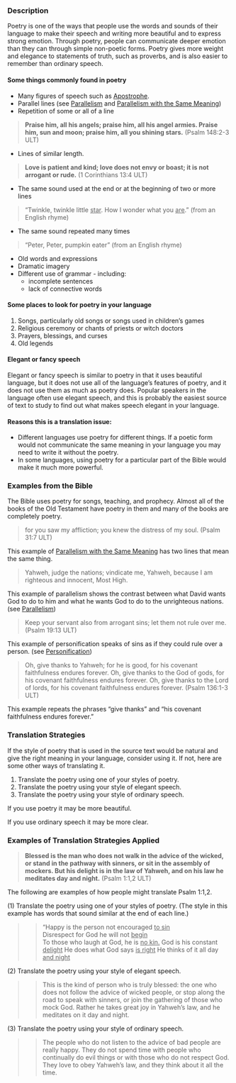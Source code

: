 

### Description

Poetry is one of the ways that people use the words and sounds of their language to make their speech and writing more beautiful and to express strong emotion. Through poetry, people can communicate deeper  emotion than they can through simple non-poetic forms. Poetry gives more weight and elegance to statements of truth, such as proverbs, and is also easier to remember than ordinary speech.

#### Some things commonly found in poetry

* Many figures of speech such as [Apostrophe](../figs-apostrophe/01.md).
* Parallel lines (see [Parallelism](../figs-parallelism/01.md) and [Parallelism with the Same Meaning](../figs-synonparallelism/01.md))
* Repetition of some or all of a line

> **Praise him, all his angels; praise him, all his angel armies. Praise him, sun and moon; praise him, all you shining stars.** (Psalm 148:2-3 ULT)

* Lines of similar length.

> **Love is patient and kind; love does not envy or boast; it is not arrogant or rude.** (1 Corinthians 13:4 ULT)

* The same sound used at the end or at the beginning of two or more lines

> “Twinkle, twinkle little <u>star</u>. How I wonder what you <u>are</u>.” (from an English rhyme)

* The same sound repeated many times
> “Peter, Peter, pumpkin eater” (from an English rhyme)
* Old words and expressions
* Dramatic imagery
* Different use of grammar - including:
    * incomplete sentences
    * lack of connective words

#### Some places to look for poetry in your language

1. Songs, particularly old songs or songs used in children’s games
1. Religious ceremony or chants of priests or witch doctors
1. Prayers, blessings, and curses
1. Old legends

#### Elegant or fancy speech

Elegant or fancy speech is similar to poetry in that it uses beautiful language, but it does not use all of the language’s features of poetry, and it does not use them as much as poetry does. Popular speakers in the language often use elegant speech, and this is probably the easiest source of text to study to find out what makes speech elegant in your language.

#### Reasons this is a translation issue:

* Different languages use poetry for different things. If a poetic form would not communicate the same meaning in your language you may need to write it without the poetry.
* In some languages, using poetry for a particular part of the Bible would make it much more powerful.

### Examples from the Bible

The Bible uses poetry for songs, teaching, and prophecy. Almost all of the books of the Old Testament have poetry in them and many of the books are completely poetry.

> for you saw my affliction;
> you knew the distress of my soul. (Psalm 31:7 ULT)

This example of [Parallelism with the Same Meaning](../figs-synonparallelism/01.md) has two lines that mean the same thing.

> Yahweh, judge the nations;
> vindicate me, Yahweh, because I am righteous and innocent, Most High.

This example of parallelism shows the contrast between what David wants God to do to him and what he wants God to do to the unrighteous nations.  (see [Parallelism](../figs-parallelism/01.md))

> Keep your servant also from arrogant sins;
> let them not rule over me. (Psalm 19:13 ULT)

This example of personification speaks of sins as if they could rule over a person. (see [Personification](../figs-personification/01.md))

> Oh, give thanks to Yahweh; for he is good, for his covenant faithfulness endures forever.
> Oh, give thanks to the God of gods, for his covenant faithfulness endures forever.
> Oh, give thanks to the Lord of lords, for his covenant faithfulness endures forever. (Psalm 136:1-3 ULT)

This example repeats the phrases “give thanks” and “his covenant faithfulness endures forever.”

### Translation Strategies

If the style of poetry that is used in the source text would be natural and give the right meaning in your language, consider using it. If not, here are some other ways of translating it.

1. Translate the poetry using one of your styles of poetry.
1. Translate the poetry using your style of elegant speech.
1. Translate the poetry using  your style of ordinary speech.

If you use poetry it may be more beautiful.

If you use ordinary speech it may be more clear.

### Examples of Translation Strategies Applied

> **Blessed is the man who does not walk in the advice of the wicked,
> or stand in the pathway with sinners,
> or sit in the assembly of mockers.
> But his delight is in the law of Yahweh,
> and on his law he meditates day and night.** (Psalm 1:1,2 ULT)

The following are examples of how people might translate Psalm 1:1,2.

(1) Translate the poetry using one of your styles of poetry. (The style in this example has words that sound similar at the end of each line.)

>> “Happy is the person not encouraged <u>to sin</u>   
>> Disrespect for God he will not <u>begin</u>   
>> To those who laugh at God, he is <u>no kin.</u> 
>> God is his constant <u>delight</u> 
>> He does what God says <u>is right</u> 
>> He thinks of it all day <u>and night</u> 

(2) Translate the poetry using your style of elegant speech.

>> This is the kind of person who is truly blessed: the one who does not follow the advice of wicked people, or stop along the road to speak with sinners, or join the gathering of those who mock God. Rather he takes great joy in Yahweh’s law, and he meditates on it day and night.

(3) Translate the poetry using your style of ordinary speech.

>> The people who do not listen to the advice of bad people are really happy. They do not spend time with people who continually do evil things or with those who do not respect God. They love to obey Yahweh’s law, and they think about it all the time.

